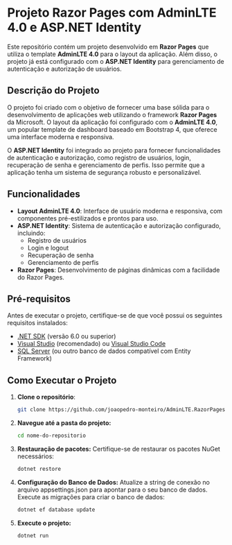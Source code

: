 # Projeto Razor Pages com AdminLTE 4.0 e ASP.NET Identity

Este repositório contém um projeto desenvolvido em **Razor Pages** que utiliza o template **AdminLTE 4.0** para o layout da aplicação. Além disso, o projeto já está configurado com o **ASP.NET Identity** para gerenciamento de autenticação e autorização de usuários.

## Descrição do Projeto

O projeto foi criado com o objetivo de fornecer uma base sólida para o desenvolvimento de aplicações web utilizando o framework **Razor Pages** da Microsoft. O layout da aplicação foi configurado com o **AdminLTE 4.0**, um popular template de dashboard baseado em Bootstrap 4, que oferece uma interface moderna e responsiva.

O **ASP.NET Identity** foi integrado ao projeto para fornecer funcionalidades de autenticação e autorização, como registro de usuários, login, recuperação de senha e gerenciamento de perfis. Isso permite que a aplicação tenha um sistema de segurança robusto e personalizável.

## Funcionalidades

- **Layout AdminLTE 4.0**: Interface de usuário moderna e responsiva, com componentes pré-estilizados e prontos para uso.
- **ASP.NET Identity**: Sistema de autenticação e autorização configurado, incluindo:
  - Registro de usuários
  - Login e logout
  - Recuperação de senha
  - Gerenciamento de perfis
- **Razor Pages**: Desenvolvimento de páginas dinâmicas com a facilidade do Razor Pages.

## Pré-requisitos

Antes de executar o projeto, certifique-se de que você possui os seguintes requisitos instalados:

- [.NET SDK](https://dotnet.microsoft.com/download) (versão 6.0 ou superior)
- [Visual Studio](https://visualstudio.microsoft.com/) (recomendado) ou [Visual Studio Code](https://code.visualstudio.com/)
- [SQL Server](https://www.microsoft.com/pt-br/sql-server/sql-server-downloads) (ou outro banco de dados compatível com Entity Framework)

## Como Executar o Projeto

1. **Clone o repositório**:
   ```bash
   git clone https://github.com/joaopedro-monteiro/AdminLTE.RazorPages.git

2. **Navegue até a pasta do projeto:**
   ```bash
   cd nome-do-repositorio
   
3. **Restauração de pacotes:**
   Certifique-se de restaurar os pacotes NuGet necessários:
   ```bash
   dotnet restore
   
4. **Configuração do Banco de Dados:**
   Atualize a string de conexão no arquivo appsettings.json para apontar para o seu banco de dados.
   Execute as migrações para criar o banco de dados:
   ```bash
   dotnet ef database update
   
5. **Execute o projeto:**
   ```bash
   dotnet run
   









   
